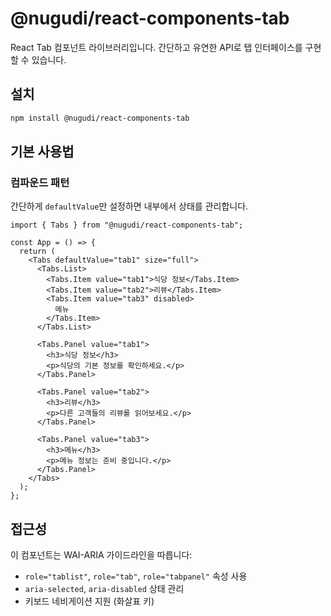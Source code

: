 # @nugudi/react-components-tab

React Tab 컴포넌트 라이브러리입니다. 간단하고 유연한 API로 탭 인터페이스를 구현할 수 있습니다.

## 설치

```bash
npm install @nugudi/react-components-tab
```

## 기본 사용법

### 컴파운드 패턴

간단하게 `defaultValue`만 설정하면 내부에서 상태를 관리합니다.

```tsx
import { Tabs } from "@nugudi/react-components-tab";

const App = () => {
  return (
    <Tabs defaultValue="tab1" size="full">
      <Tabs.List>
        <Tabs.Item value="tab1">식당 정보</Tabs.Item>
        <Tabs.Item value="tab2">리뷰</Tabs.Item>
        <Tabs.Item value="tab3" disabled>
          메뉴
        </Tabs.Item>
      </Tabs.List>

      <Tabs.Panel value="tab1">
        <h3>식당 정보</h3>
        <p>식당의 기본 정보를 확인하세요.</p>
      </Tabs.Panel>

      <Tabs.Panel value="tab2">
        <h3>리뷰</h3>
        <p>다른 고객들의 리뷰를 읽어보세요.</p>
      </Tabs.Panel>

      <Tabs.Panel value="tab3">
        <h3>메뉴</h3>
        <p>메뉴 정보는 준비 중입니다.</p>
      </Tabs.Panel>
    </Tabs>
  );
};
```

## 접근성

이 컴포넌트는 WAI-ARIA 가이드라인을 따릅니다:

- `role="tablist"`, `role="tab"`, `role="tabpanel"` 속성 사용
- `aria-selected`, `aria-disabled` 상태 관리
- 키보드 네비게이션 지원 (화살표 키)
